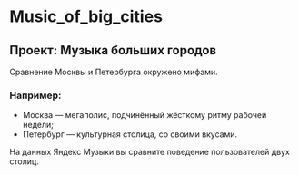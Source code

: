 # Music_of_big_cities
## Проект: Музыка больших городов


Сравнение Москвы и Петербурга окружено мифами.

### Например:

* Москва — мегаполис, подчинённый жёсткому ритму рабочей недели;
* Петербург — культурная столица, со своими вкусами.

На данных Яндекс Музыки вы сравните поведение пользователей двух столиц.
